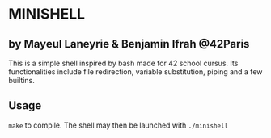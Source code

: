 # MINISHELL

## by Mayeul Laneyrie & Benjamin Ifrah @42Paris

This is a simple shell inspired by bash made for 42 school cursus.
Its functionalities include file redirection, variable substitution, piping and
a few builtins.

## Usage

`make` to compile. The shell may then be launched with `./minishell`
